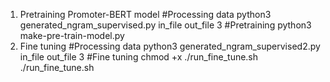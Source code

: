 1. Pretraining Promoter-BERT model
#Processing data
python3 generated_ngram_supervised.py in_file out_file 3
#Pretraining
python3 make-pre-train-model.py
2. Fine tuning
#Processing data
python3 generated_ngram_supervised2.py in_file out_file 3
#Fine tuning
chmod +x ./run_fine_tune.sh
./run_fine_tune.sh
